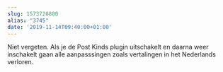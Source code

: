 ```yaml
---
slug: 1573720800
alias: "3745"
date: '2019-11-14T09:40:00+01:00'
---
```

Niet vergeten. Als je de Post Kinds plugin uitschakelt en daarna weer inschakelt gaan alle aanpasssingen zoals vertalingen in het Nederlands verloren. 